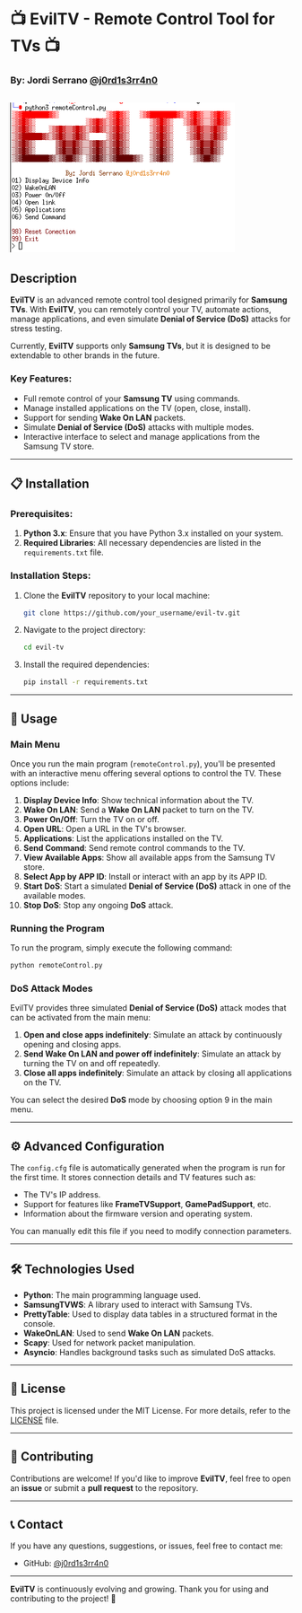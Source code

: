 # 📺 **EvilTV - Remote Control Tool for TVs** 📺
### By: Jordi Serrano [@j0rd1s3rr4n0](https://github.com/j0rd1s3rr4n0)
![Screenshot](Screenshot.png)
---

## Description

**EvilTV** is an advanced remote control tool designed primarily for **Samsung TVs**. With **EvilTV**, you can remotely control your TV, automate actions, manage applications, and even simulate **Denial of Service (DoS)** attacks for stress testing.

Currently, **EvilTV** supports only **Samsung TVs**, but it is designed to be extendable to other brands in the future.

### Key Features:
- Full remote control of your **Samsung TV** using commands.
- Manage installed applications on the TV (open, close, install).
- Support for sending **Wake On LAN** packets.
- Simulate **Denial of Service (DoS)** attacks with multiple modes.
- Interactive interface to select and manage applications from the Samsung TV store.

---

## 📋 **Installation**

### Prerequisites:

1. **Python 3.x**: Ensure that you have Python 3.x installed on your system.
2. **Required Libraries**: All necessary dependencies are listed in the `requirements.txt` file.

### Installation Steps:

1. Clone the **EvilTV** repository to your local machine:
   ```bash
   git clone https://github.com/your_username/evil-tv.git
   ```

2. Navigate to the project directory:
   ```bash
   cd evil-tv
   ```

3. Install the required dependencies:
   ```bash
   pip install -r requirements.txt
   ```

---

## 🚀 **Usage**

### Main Menu

Once you run the main program (`remoteControl.py`), you'll be presented with an interactive menu offering several options to control the TV. These options include:

1. **Display Device Info**: Show technical information about the TV.
2. **Wake On LAN**: Send a **Wake On LAN** packet to turn on the TV.
3. **Power On/Off**: Turn the TV on or off.
4. **Open URL**: Open a URL in the TV's browser.
5. **Applications**: List the applications installed on the TV.
6. **Send Command**: Send remote control commands to the TV.
7. **View Available Apps**: Show all available apps from the Samsung TV store.
8. **Select App by APP ID**: Install or interact with an app by its APP ID.
9. **Start DoS**: Start a simulated **Denial of Service (DoS)** attack in one of the available modes.
10. **Stop DoS**: Stop any ongoing **DoS** attack.

### Running the Program

To run the program, simply execute the following command:

```bash
python remoteControl.py
```

### DoS Attack Modes

EvilTV provides three simulated **Denial of Service (DoS)** attack modes that can be activated from the main menu:

1. **Open and close apps indefinitely**: Simulate an attack by continuously opening and closing apps.
2. **Send Wake On LAN and power off indefinitely**: Simulate an attack by turning the TV on and off repeatedly.
3. **Close all apps indefinitely**: Simulate an attack by closing all applications on the TV.

You can select the desired **DoS** mode by choosing option 9 in the main menu.

---

## ⚙️ **Advanced Configuration**

The `config.cfg` file is automatically generated when the program is run for the first time. It stores connection details and TV features such as:

- The TV's IP address.
- Support for features like **FrameTVSupport**, **GamePadSupport**, etc.
- Information about the firmware version and operating system.

You can manually edit this file if you need to modify connection parameters.

---

## 🛠 **Technologies Used**

- **Python**: The main programming language used.
- **SamsungTVWS**: A library used to interact with Samsung TVs.
- **PrettyTable**: Used to display data tables in a structured format in the console.
- **WakeOnLAN**: Used to send **Wake On LAN** packets.
- **Scapy**: Used for network packet manipulation.
- **Asyncio**: Handles background tasks such as simulated DoS attacks.

---

## 📄 **License**

This project is licensed under the MIT License. For more details, refer to the [LICENSE](LICENSE) file.

---

## 🤝 **Contributing**

Contributions are welcome! If you'd like to improve **EvilTV**, feel free to open an **issue** or submit a **pull request** to the repository.

---

## 📞 **Contact**

If you have any questions, suggestions, or issues, feel free to contact me:

- GitHub: [@j0rd1s3rr4n0](https://github.com/j0rd1s3rr4n0)

---

**EvilTV** is continuously evolving and growing. Thank you for using and contributing to the project! 🎉
